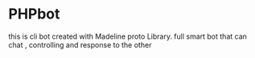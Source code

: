 # PHPbot
this is cli bot created with Madeline proto Library. full smart bot that can chat , controlling and response to the other
